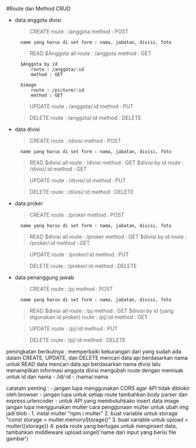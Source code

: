 #Route dan Method CRUD

- data anggota divisi

	> CREATE
		route : /anggota
		method : POST
		
		name yang harus di set form : nama, jabatan, divisi, foto

	> READ
		$Anggota all
			route : /anggota
			method : GET

		$Anggota by id
			route : /anggota/:id
			method : GET

		$image
			route : /picture/:id
			method : GET

	> UPDATE
		route : /anggota/:id
		method : PUT

	> DELETE
		route : /anggota/:id
		method : DELETE

- data divisi

	> CREATE
		route : /divisi
		method : POST
		
		name yang harus di set form : nama, jabatan, divisi, foto

	> READ
		$divisi all
			route : /divisi
			method : GET
		$divisi by id
			route : /divisi/:id
			method : GET

	> UPDATE
		route : /divisi/:id
		method : PUT

	> DELETE
		route : /divisi/:id
		method : DELETE

- data proker

	> CREATE
		route : /proker
		method : POST
		
		name yang harus di set form : nama, jabatan, divisi, foto

	> READ
		$divisi all
			route : /proker
			method : GET
		$divisi by id
			route : /proker/:id
			method : GET

	> UPDATE
		route : /proker/:id
		method : PUT

	> DELETE
		route : /proker/:id
		method : DELETE

- data penanggung jawab

	> CREATE
		route : /pj
		method : POST
		
		name yang harus di set form : nama, jabatan, divisi, foto

	> READ
		$divisi all
			route : /pj
			method : GET
		$divisi by id (yang digunakan id proker)
			route : /pj/:id
			method : GET

	> UPDATE
		route : /pj/:id
		method : PUT

	> DELETE
		route : /pj/:id
		method : DELETE

peningkatan berikutnya : 
	memperbaiki kekurangan dari yang sudah ada dalam CREATE, UPDATE, dan DELETE
	mencari data api berdasarkan nama untuk READ data
	mencari data api berdasarkan nama divisi lalu menampilkan informasi anggota divisi
	mengubah route dengan memisak untuk id dan nama
		- /id/:id
		- /nama/:nama

catatatn penting : 
	- jangan lupa menggunakan CORS agar API tidak diblokir oleh browser
	- jangan lupa untuk setiap route tambahkan body parser dan express.urlencoder
	- untuk API yang membutuhkakn insert data image jangan lupa menggunakan multer
		cara penggunaan multer untuk ubah img jadi blob :
		1. instal multer "npm i multer"
		2. buat variable untuk storage "const storage = multer.memoryStorage()"
		3. buat variable untuk upload = multer({storage})
		4. pada route yang bertugas untuk menginsert data, tambahkan middleware
		   upload.singel('name dari input yang berisi file gambar')

